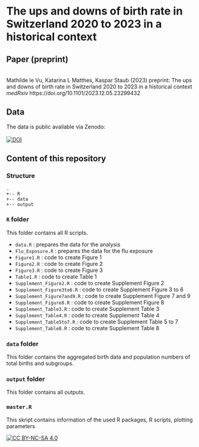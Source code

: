# The ups and downs of birth rate in Switzerland 2020 to 2023 in a historical context

## Paper (preprint)

<br >
Mathilde le Vu, Katarina L Matthes, Kaspar Staub (2023) preprint: The ups and downs of birth rate in Switzerland 2020 to 2023 in a historical context <i> medRxiv </i> 
https://doi.org/10.1101/2023.12.05.23299432

## Data

The data is public available via Zenodo:
<br >
<br >
[![DOI](https://zenodo.org/badge/DOI/10.5281/zenodo.7113471.svg)](https://doi.org/10.5281/zenodo.7113471)

## Content of this repository

### Structure

```
.
+-- R
+-- data
+-- output
```

### `R` folder 

This folder contains all R scripts.
  
  - `data.R` : prepares the data for the analysis
  - `Flu_Exposure.R` : prepares the data for the flu  exposure
  - `Figure1.R` : code to create Figure 1
  - `Figure2.R` : code to create Figure 2
  - `Figure3.R` : code to create Figure 3
  - `Table1.R`  : code to create Table 1
  - `Supplement_Figure2.R`  : code to create Supplement Figure 2
  - `Supplement_Figure3to6.R`  : code to create Supplement Figure 3 to 6
  - `Supplement_Figure7and9.R`  : code to create Supplement Figure 7 and 9
  - `Supplement_Figure8.R`  : code to create Supplement Figure 8
  - `Supplement_Table3.R`  : code to create Supplement Table 3
  - `Supplement_Table4.R`  : code to create Supplement Table 4
  - `Supplement_Table5to7.R`  : code to create Supplement Table 5 to 7
  - `Supplement_Table8.R`  : code to create Supplement Table 8
  
### `data` folder

This folder contains the aggregated birth data and population numbers of total births and subgroups.
  
### `output` folder

This folder contains all outputs.

### `master.R` 

This skript contains information of the used R packages, R scripts, plotting parameters

[![CC BY-NC-SA 4.0][cc-by-nc-sa-image]][cc-by-nc-sa]

[cc-by-nc-sa]: http://creativecommons.org/licenses/by-nc-sa/4.0/
[cc-by-nc-sa-image]: https://licensebuttons.net/l/by-nc-sa/4.0/88x31.png

